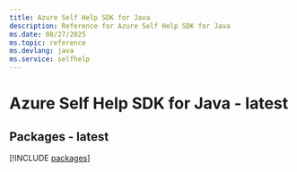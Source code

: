 ```yaml
---
title: Azure Self Help SDK for Java
description: Reference for Azure Self Help SDK for Java
ms.date: 08/27/2025
ms.topic: reference
ms.devlang: java
ms.service: selfhelp
---
```

# Azure Self Help SDK for Java - latest
## Packages - latest
[!INCLUDE [packages](self-help-index.md)]